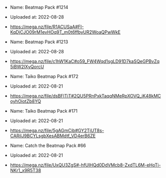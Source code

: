 - Name: Beatmap Pack #1214
- Uploaded at: 2022-08-28
- https://mega.nz/file/R1ACUSaA#FI-KqDjCJO09rM1evHOq9T_m0t6ffbyUR2WoaQPwWkE


- Name: Beatmap Pack #1213
- Uploaded at: 2022-08-28
- https://mega.nz/file/c1hW1KaC#o59_FW4Wqd1sgLD91D7kaSQeGPBvZq5iBW2lXyQorcU


- Name: Taiko Beatmap Pack #172
- Uploaded at: 2022-08-21
- https://mega.nz/file/dsBFlTiT#2QU5PRnPxkTaqqNMeRpXOVQ_iK48kMCoyhOiotZb8YQ


- Name: Taiko Beatmap Pack #171
- Uploaded at: 2022-08-21
- https://mega.nz/file/5gAGmCib#GY2TjUT8s-CARiIJ9BCYLsgbXesABMdtf_VD4erB6ZE


- Name: Catch the Beatmap Pack #66
- Uploaded at: 2022-08-21
- https://mega.nz/file/UxQU3ZgS#-hfUIHQd0DdVMcb8-ZxdTL6M-eHoTi-NKr1_x9R5T38


